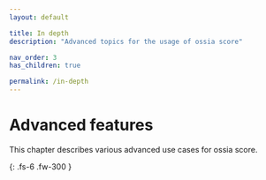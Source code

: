 ```yaml
---
layout: default

title: In depth
description: "Advanced topics for the usage of ossia score"

nav_order: 3
has_children: true

permalink: /in-depth
---
```


# Advanced features

This chapter describes various advanced use cases for ossia score.

{: .fs-6 .fw-300 }
